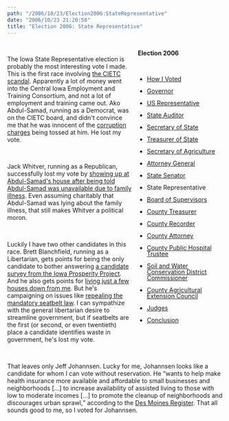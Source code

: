 ```yaml
---
path: "/2006/10/23/Election2006:StateRepresentative" 
date: "2006/10/23 21:20:58" 
title: "Election 2006: State Representative" 
---
```

<div style="float: right; width: 200px; margin: 0 0 1em 1em;" class="box"><br>	<h4 style="margin: 0;">Election 2006</h4><br>	<ul style="padding-left: 1.5em; line-height: 1em;"><br>		<li><a href="http://typewriting.org/2006/10/16/2006_Election%3A_How_I_Voted/">How I Voted</a></li><br>		<li><a href="http://typewriting.org/2006/10/17/2006_Election%3A_Governor/">Governor</a></li><br>		<li><a href="http://typewriting.org/2006/10/17/Election_2006%3A_US_Representative/">US Representative</a></li><br>		<li><a href="http://typewriting.org/2006/10/17/Election_2006%3A_State_Auditor/">State Auditor</a></li><br>		<li><a href="http://typewriting.org/2006/10/18/Election_2006%3A_Secretary_of_State/">Secretary of State</a></li><br>		<li><a href="http://typewriting.org/2006/10/19/Election_2006%3A_Treasurer_of_State/">Treasurer of State</a></li><br>		<li><a href="http://typewriting.org/2006/10/23/Election_2006%3A_Secretary_of_Agriculture/">Secretary of Agriculture</a></li><br>		<li><a href="http://typewriting.org/2006/10/23/Election_2006%3A_Attorney_General/">Attorney General</a></li><br>		<li><a href="http://typewriting.org/2006/10/23/Election_2006%3A_State_Senator/">State Senator</a></li><br>		<li>State Representative</li><br>		<li><a href="http://typewriting.org/2006/10/25/Election_2006%3A_Board_of_Supervisors/">Board of Supervisors</a></li><br>		<li><a href="http://typewriting.org/2006/10/25/Election_2006%3A_County_Treasurer/">County Treasurer</a></li><br>		<li><a href="http://typewriting.org/2006/10/25/Election_2006%3A_County_Recorder/">County Recorder</a></li><br>		<li><a href="http://typewriting.org/2006/10/29/Election_2006%3A_County_Attorney/">County Attorney</a></li><br>		<li><a href="http://typewriting.org/2006/10/29/Election_2006%3A_County_Public_Hospital_Trustee/">County Public Hospital Trustee</a></li><br>		<li><a href="http://typewriting.org/2006/10/29/Election_2006%3A__Soil_and_Water_Conservation_District_Commissioner/">Soil and Water Conservation District Commissioner</a></li><br>		<li><a href="http://typewriting.org/2006/10/29/Election_2006%3A_County_Agricultural_Extension_Council/">County Agricultural Extension Council</a></li><br>		<li><a href="http://typewriting.org/2006/10/29/Election_2006%3A_Judges/">Judges</a></li><br>		<li><a href="http://typewriting.org/2006/10/29/Election_2006%3A_Conclusion/">Conclusion</a></li><br>	</ul><br></div><br><p>The Iowa State Representative election is probably the most interesting vote I made. This is the first race involving <a href="http://desmoinesregister.com/apps/pbcs.dll/section?Category=NEWS&amp;theme=JOB_TRAINING_EXECUTIVES&amp;template=theme">the CIETC scandal</a>. Apparently a lot of money went into the Central Iowa Employment and Training Consortium, and not a lot of employment and training came out. Ako Abdul-Samad, running as a Democrat, was on the CIETC board, and didn't convince me that he was innocent of the <a href="http://www.dmregister.com/apps/pbcs.dll/article?AID=/20060801/NEWS10/608010384/1001&amp;lead=1">corruption charges</a> being tossed at him. He lost my vote.</p><br><p>Jack Whitver, running as a Republican, successfully lost my vote by <a href="http://whotv.com/Global/story.asp?S=5430717">showing up at Abdul-Samad's house after being told Abdul-Samad was unavailable due to family illness</a>. Even assuming charitably that Abdul-Samad was lying about the family illness, that still makes Whitver a political moron.</p><br><p>Luckily I have two other candidates in this race. Brett Blanchfield, running as a Libertarian, gets points for being the only candidate to bother answering <a href="	http://www.growthevote.org/php.asp?g=iowa&amp;page=Candidate_Guide&amp;legdistrictid=1944<br>">a candidate survey from the Iowa Prosperity Project</a>. And he also gets points for <a href="http://www.shrinkiowagov.org/district66.html">living just a few houses down from me</a>. But he's campaigning on issues like <a href="http://blanchfield66.blogspot.com/2006/10/blanchfield-begins-radio-advertising.html">repealing the mandatory seatbelt law</a>. I can sympathize with the general libertarian desire to streamline government, but if seatbelts are the first (or second, or even twentieth) place a candidate identifies waste in government, he's lost my vote.</p><br><p>That leaves only Jeff Johannsen. Lucky for me, Johannsen looks like a candidate for whom I can vote without reservation. He <q>wants to help make health insurance more available and affordable to small businesses and neighborhoods [...] to increase availability of assisted living to those with low to moderate incomes [...] to promote the cleanup of neighborhoods and discourages urban sprawl,</q> according to the <a href="http://www.desmoinesregister.com/apps/pbcs.dll/article?AID=/99999999/NEWS09/60626013">Des Moines Register</a>. That all sounds good to me, so I voted for Johannsen.</p><br><div class="clear"></div>